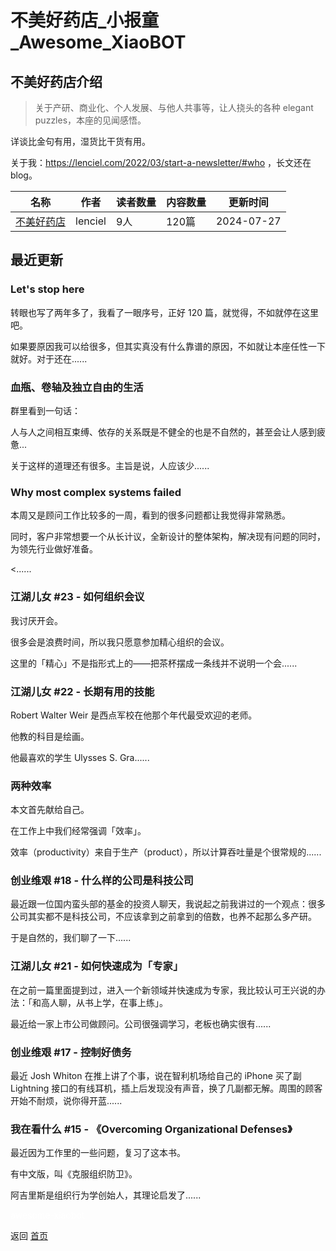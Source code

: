 # 不美好药店_小报童_Awesome_XiaoBOT

## 不美好药店介绍
> 关于产研、商业化、个人发展、与他人共事等，让人挠头的各种 elegant puzzles，本座的见闻感悟。    
    
详谈比金句有用，湿货比干货有用。    
    
关于我：https://lenciel.com/2022/03/start-a-newsletter/#who ，长文还在blog。  
  


|名称|作者|读者数量|内容数量|更新时间|
|---|---|---|---|---|
|[不美好药店](https://xiaobot.net/p/lenciel?refer=0b133df9-27dc-423b-8101-639049001c13)|lenciel|9人|120篇|2024-07-27|

## 最近更新
### Let's stop here

转眼也写了两年多了，我看了一眼序号，正好 120 篇，就觉得，不如就停在这里吧。

如果要原因我可以给很多，但其实真没有什么靠谱的原因，不如就让本座任性一下就好。对于还在......

### 血瓶、卷轴及独立自由的生活

群里看到一句话：

人与人之间相互束缚、依存的关系既是不健全的也是不自然的，甚至会让人感到疲惫...

关于这样的道理还有很多。主旨是说，人应该少......

### Why most complex systems failed

本周又是顾问工作比较多的一周，看到的很多问题都让我觉得非常熟悉。

同时，客户非常想要一个从长计议，全新设计的整体架构，解决现有问题的同时，为领先行业做好准备。

<......

### 江湖儿女 #23 - 如何组织会议

我讨厌开会。

很多会是浪费时间，所以我只愿意参加精心组织的会议。

这里的「精心」不是指形式上的——把茶杯摆成一条线并不说明一个会......

### 江湖儿女 #22 - 长期有用的技能

Robert Walter Weir 是西点军校在他那个年代最受欢迎的老师。

他教的科目是绘画。

他最喜欢的学生 Ulysses S. Gra......

### 两种效率

本文首先献给自己。

在工作上中我们经常强调「效率」。

效率（productivity）来自于生产（product），所以计算吞吐量是个很常规的......

### 创业维艰 #18 - 什么样的公司是科技公司

最近跟一位国内蛮头部的基金的投资人聊天，我说起之前我讲过的一个观点：很多公司其实都不是科技公司，不应该拿到之前拿到的倍数，也养不起那么多产研。

于是自然的，我们聊了一下......

### 江湖儿女 #21 - 如何快速成为「专家」

在之前一篇里面提到过，进入一个新领域并快速成为专家，我比较认可王兴说的办法：「和高人聊，从书上学，在事上练」。

最近给一家上市公司做顾问。公司很强调学习，老板也确实很有......

### 创业维艰 #17 - 控制好债务

最近 Josh Whiton 在推上讲了个事，说在智利机场给自己的 iPhone 买了副 Lightning
接口的有线耳机，插上后发现没有声音，换了几副都无解。周围的顾客开始不耐烦，说你得开蓝......

### 我在看什么 #15 - 《Overcoming Organizational Defenses》

最近因为工作里的一些问题，复习了这本书。

有中文版，叫《克服组织防卫》。

阿吉里斯是组织行为学创始人，其理论启发了......


<a href="https://github.com/Reno9527/awesome-xiaobot" style="color: white; text-decoration: none;">awesome-xiaobot</a>

返回 [首页](../README.md)
